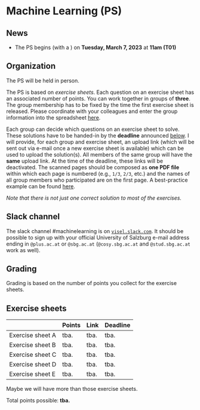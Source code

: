 # Machine Learning (PS)

## News

- The PS begins (with a ) on **Tuesday, March 7, 2023** at **11am (T01)**

## Organization

The PS will be held in person.

The PS is based on *exercise sheets*. Each question on an exercise sheet has an associated number of points. You can work together in groups of **three**. The group membership has to be fixed by the time the first exercise sheet is released. Please coordinate with your  colleagues and enter the group information into the spreadsheet [here](https://myfiles.sbg.ac.at/index.php/s/q9siDmSqcrDkwmx).

Each group can decide which questions on an exercise sheet to solve. These solutions have to be handed-in by the **deadline** announced [below](#Exercise-sheets). I will provide, for each group and exercise sheet, an upload link (which will be sent out via e-mail once a new exercise sheet is available) which can be used to upload the solution(s). All members of the same group will have the **same** upload link. At the time of the deadline, these links will be deactivated. The scanned pages should be composed as **one PDF file** within which each page is numbered (e.g., `1/3`, `2/3`, etc.) and the names of all group members who participated are on the first page. A best-practice example can be found [here](Example-Submission.pdf). 

*Note that there is not just one correct solution to most of the exercises.*

## Slack channel

The slack channel #machinelearning is on [`visel.slack.com`](https://visel.slack.com). It should be possible to sign up with your official University of Salzburg e-mail address ending in `@plus.ac.at` or `@sbg.ac.at` (`@cosy.sbg.ac.at` and `@stud.sbg.ac.at` work as well).

## Grading

Grading is based on the number of points you collect for the exercise sheets.  

## Exercise sheets

| | **Points** | **Link** | **Deadline** |
|---|---|---|---|
| Exercise sheet A  | tba.   | tba. | tba. | 
| Exercise sheet B  | tba.   | tba. | tba. | 
| Exercise sheet C  | tba.   | tba. | tba. | 
| Exercise sheet D  | tba.   | tba. | tba. | 
| Exercise sheet E  | tba.   | tba. | tba. | 

Maybe we will have more than those exercise sheets.

Total points possible: **tba.**
